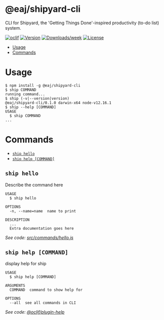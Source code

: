 @eaj/shipyard-cli
=================

CLI for Shipyard, the &#39;Getting Things Done&#39;-inspired productivity (to-do list) system.

[![oclif](https://img.shields.io/badge/cli-oclif-brightgreen.svg)](https://oclif.io)
[![Version](https://img.shields.io/npm/v/@eaj/shipyard-cli.svg)](https://npmjs.org/package/@eaj/shipyard-cli)
[![Downloads/week](https://img.shields.io/npm/dw/@eaj/shipyard-cli.svg)](https://npmjs.org/package/@eaj/shipyard-cli)
[![License](https://img.shields.io/npm/l/@eaj/shipyard-cli.svg)](https://github.com/ErikAugust/shipyard/blob/master/package.json)

<!-- toc -->
* [Usage](#usage)
* [Commands](#commands)
<!-- tocstop -->
# Usage
<!-- usage -->
```sh-session
$ npm install -g @eaj/shipyard-cli
$ ship COMMAND
running command...
$ ship (-v|--version|version)
@eaj/shipyard-cli/0.1.0 darwin-x64 node-v12.16.1
$ ship --help [COMMAND]
USAGE
  $ ship COMMAND
...
```
<!-- usagestop -->
# Commands
<!-- commands -->
* [`ship hello`](#ship-hello)
* [`ship help [COMMAND]`](#ship-help-command)

## `ship hello`

Describe the command here

```
USAGE
  $ ship hello

OPTIONS
  -n, --name=name  name to print

DESCRIPTION
  ...
  Extra documentation goes here
```

_See code: [src/commands/hello.js](https://github.com/ErikAugust/shipyard/blob/v0.1.0/src/commands/hello.js)_

## `ship help [COMMAND]`

display help for ship

```
USAGE
  $ ship help [COMMAND]

ARGUMENTS
  COMMAND  command to show help for

OPTIONS
  --all  see all commands in CLI
```

_See code: [@oclif/plugin-help](https://github.com/oclif/plugin-help/blob/v3.2.0/src/commands/help.ts)_
<!-- commandsstop -->
